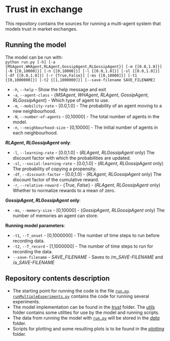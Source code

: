 # Trust in exchange

This repository contains the sources for running a multi-agent system that models trust in market exchanges.

## Running the model
The model can be run with:  
`python run.py [-h] [-a {MSAgent,WHAgent,RLAgent,GossipAgent,RLGossipAgent}] [-m {[0.0,1.0]}] [-N {[0,10000]}] [-n {[0,10000]}]
              [-l {[0.0,1.0]}] [-sl {[0.0,1.0]}] [-df {[0.0,1.0]}] [-r {True,False}] [-ms {[0,10000]}] [-t1 {[0,1000000]}]
              [-t2 {[1,1000000]}] [--save-filename SAVE_FILENAME]`

  * `-h`, `--help` - Show the help message and exit
  * `-a`, `--agent-class` - {_MSAgent_, _WHAgent_, _RLAgent_, _GossipAgent_, _RLGossipAgent_} - Which type of agent to use.
  * `-m`, `--mobility-rate` - [0.0,1.0] - The probability of an agent moving to a new neighbourhood.
  * `-N`, `--number-of-agents` - [0,10000] - The total number of agents in the model.
  * `-n`, `--neighbourhood-size` - [0,10000] - The initial number of agents in each neighbourhood.

**_RLAgent_, _RLGossipAgent_ only**:
  * `-l`, `--learning-rate` - [0.0,1.0] - (_RLAgent_, _RLGossipAgent_ only) The discount factor with which the probabilities are updated.
  * `-sl`, `--social-learning-rate` - [0.0,1.0] - (_RLAgent_, _RLGossipAgent_ only) The probability of copying a propensity.
  * `-df`, `--discount-factor` - [0.0,1.0] - (_RLAgent_, _RLGossipAgent_ only) The discount factor of the cumulative reward.
  * `-r`, `--relative-reward` - {_True_, _False_} - (_RLAgent_, _RLGossipAgent_ only) Whether to normalize rewards to a mean of zero.

**_GossipAgent_, _RLGossipAgent_ only**:
  * `-ms`, `--memory-size` - [0,10000] - (_GossipAgent_, _RLGossipAgent_ only) The number of memories an agent can store.

**Running model parameters**:
  * `-t1`, `--T_onset` - [0,1000000] - The number of time steps to run before recording data.
  * `-t2`, `--T_record` - [1,1000000] - The number of time steps to run for recording the data.
  * `--save-filename` - _SAVE_FILENAME_ - Saves to /m\__SAVE-FILENAME_ and /a\__SAVE-FILENAME_

## Repository contents description
* The starting point for running the code is the file [`run.py`](run.py). [`runMultipleExperiments.py`](runMultipleExperiments.py) contains the code for running several experiments.  
* The model implementation can be found in the [_trust_](trust) folder. The [_utils_](utils) folder contains some utilties for use by the model and running scripts.  
* The data from running the model with [`run.py`](run.py) will be stored in the [_data_](data) folder.  
* Scripts for plotting and some resulting plots is to be found in the [_plotting_](plotting) folder.

